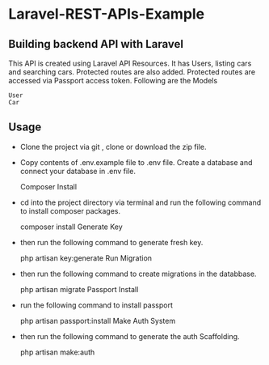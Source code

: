 # Laravel-REST-APIs-Example
## Building backend API with Laravel


This API is created using Laravel API Resources. It has Users, listing cars and searching cars. Protected routes are also added. Protected routes are accessed via Passport access token.
Following are the Models

    User
    Car

## Usage

* Clone the project via git , clone or download the zip file.

* Copy contents of .env.example file to .env file. 
Create a database and connect your database in .env file.

    Composer Install

* cd into the project directory via terminal and run the following command to install composer packages.

    composer install
    Generate Key

* then run the following command to generate fresh key.

    php artisan key:generate
    Run Migration

* then run the following command to create migrations in the databbase.

    php artisan migrate
    Passport Install

* run the following command to install passport

    php artisan passport:install
    Make Auth System

* then run the following command to generate the auth Scaffolding.

    php artisan make:auth
